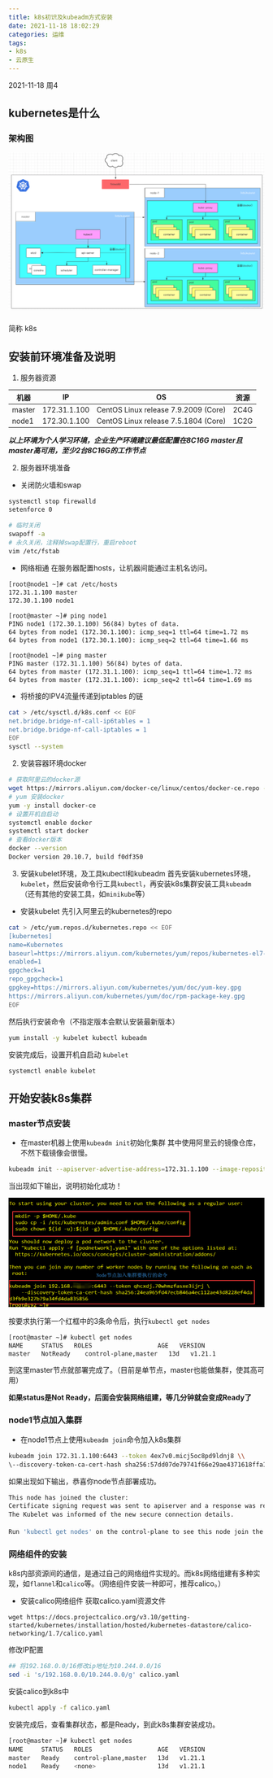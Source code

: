 ```yaml
---
title: k8s初识及kubeadm方式安装
date: 2021-11-18 18:02:29
categories: 运维
tags: 
- k8s
- 云原生
---
```

2021-11-18 周4
## kubernetes是什么
### 架构图

<img src="/mb/images/k8s/struct.png">

### 
 简称 k8s

## 安装前环境准备及说明
1. 服务器资源

|  机器   |  IP                   |    OS                                                        |    资源   |
| ------- | ----------------- | --------------------------------------------- | --------- |
| master | 172.31.1.100  |  CentOS Linux release 7.9.2009 (Core)   |  2C4G   |
| node1 | 172.30.1.100  |  CentOS Linux release 7.5.1804 (Core)   |  1C2G   |

***以上环境为个人学习环境，企业生产环境建议最低配置在8C16G master且master高可用，至少2台8C16G的工作节点***

2. 服务器环境准备
- 关闭防火墙和swap
``` bash
systemctl stop firewalld
setenforce 0
```
``` bash
# 临时关闭
swapoff -a    
# 永久关闭，注释掉swap配置行，重启reboot
vim /etc/fstab
```
- 网络相通
在服务器配置hosts，让机器间能通过主机名访问。
```
[root@node1 ~]# cat /etc/hosts
172.31.1.100 master
172.30.1.100 node1
```
```
[root@master ~]# ping node1
PING node1 (172.30.1.100) 56(84) bytes of data.
64 bytes from node1 (172.30.1.100): icmp_seq=1 ttl=64 time=1.72 ms
64 bytes from node1 (172.30.1.100): icmp_seq=2 ttl=64 time=1.66 ms
```
```
[root@node1 ~]# ping master
PING master (172.31.1.100) 56(84) bytes of data.
64 bytes from master (172.31.1.100): icmp_seq=1 ttl=64 time=1.72 ms
64 bytes from master (172.31.1.100): icmp_seq=2 ttl=64 time=1.69 ms
```
- 将桥接的IPV4流量传递到iptables 的链
``` bash
cat > /etc/sysctl.d/k8s.conf << EOF
net.bridge.bridge-nf-call-ip6tables = 1
net.bridge.bridge-nf-call-iptables = 1
EOF
sysctl --system
```

2. 安装容器环境docker
``` bash
# 获取阿里云的docker源
wget https://mirrors.aliyun.com/docker-ce/linux/centos/docker-ce.repo -O/etc/yum.repos.d/docker-ce.repo
# yum 安装docker
yum -y install docker-ce
# 设置开机自启动
systemctl enable docker
systemctl start docker
# 查看docker版本
docker --version
Docker version 20.10.7, build f0df350
```

3. 安装kubelet环境，及工具kubectl和kubeadm
首先安装kubernetes环境，`kubelet`，然后安装命令行工具`kubectl`，再安装k8s集群安装工具`kubeadm`（还有其他的安装工具，如`minikube`等）
- 安装kubelet
先引入阿里云的kubernetes的repo
``` bash
cat > /etc/yum.repos.d/kubernetes.repo << EOF
[kubernetes]
name=Kubernetes
baseurl=https://mirrors.aliyun.com/kubernetes/yum/repos/kubernetes-el7-x86_64
enabled=1
gpgcheck=1
repo_gpgcheck=1
gpgkey=https://mirrors.aliyun.com/kubernetes/yum/doc/yum-key.gpg
https://mirrors.aliyun.com/kubernetes/yum/doc/rpm-package-key.gpg
EOF
```
然后执行安装命令（不指定版本会默认安装最新版本）
``` bash
yum install -y kubelet kubectl kubeadm
```
安装完成后，设置开机自启动 `kubelet`
``` bash
systemctl enable kubelet
```

## 开始安装k8s集群
### master节点安装
- 在master机器上使用`kubeadm init`初始化集群
其中使用阿里云的镜像仓库，不然下载镜像会很慢。
``` bash
kubeadm init --apiserver-advertise-address=172.31.1.100 --image-repository=registry.aliyuncs.com/google\_containers --pod-network-cidr=10.244.0.0/16 --kubernetes-version=v1.21.0
```
当出现如下输出，说明初始化成功！

<img src="/mb/images/k8s/kubeadm_init_1.png">

按要求执行第一个红框中的3条命令后，执行`kubectl get nodes`
```
[root@master ~]# kubectl get nodes
NAME     STATUS   ROLES                  AGE   VERSION
master   NotReady    control-plane,master   13d   v1.21.1
```
到这里master节点就部署完成了。（目前是单节点，master也能做集群，使其高可用）

**如果status是Not Ready，后面会安装网络组建，等几分钟就会变成Ready了**

### node1节点加入集群
- 在node1节点上使用`kubeadm join`命令加入k8s集群
``` bash
kubeadm join 172.31.1.100:6443 --token 4ex7v0.micj5oc8pd9ldnj8 \\  
\--discovery-token-ca-cert-hash sha256:57dd07de79741f66e29ae4371618ffa100e7dcc9272689a92708aef69ef1e157
```
如果出现如下输出，恭喜你node节点部署成功。
``` bash
This node has joined the cluster:  
Certificate signing request was sent to apiserver and a response was received.  
The Kubelet was informed of the new secure connection details.  
  
Run 'kubectl get nodes' on the control-plane to see this node join the cluster.
```

### 网络组件的安装
k8s内部资源间的通信，是通过自己的网络组件实现的。而k8s网络组建有多种实现，如`flannel`和`calico`等。（网络组件安装一种即可，推荐calico。）
- 安装calico网络组件
获取calico.yaml资源文件
```
wget https://docs.projectcalico.org/v3.10/getting-started/kubernetes/installation/hosted/kubernetes-datastore/calico-networking/1.7/calico.yaml
```
修改IP配置
``` bash
## 将192.168.0.0/16修改ip地址为10.244.0.0/16  
sed -i 's/192.168.0.0/10.244.0.0/g' calico.yaml
```
安装calico到k8s中
``` bash
kubectl apply -f calico.yaml
```
安装完成后，查看集群状态，都是Ready，到此k8s集群安装成功。
``` bash
[root@master ~]# kubectl get nodes
NAME     STATUS   ROLES                  AGE   VERSION
master   Ready    control-plane,master   13d   v1.21.1
node1    Ready    <none>                 13d   v1.21.1
```


